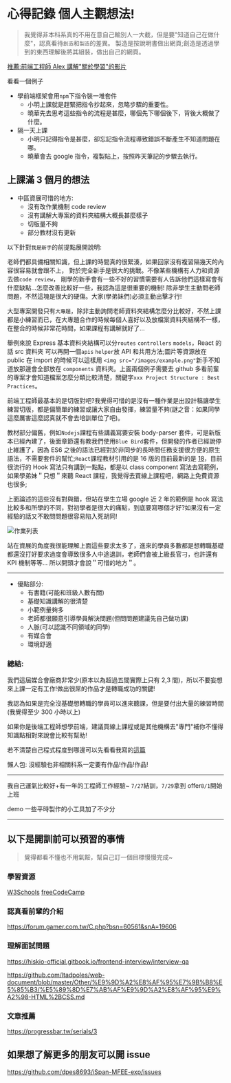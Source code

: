 # 心得記錄 個人主觀想法!

> 我覺得非本科系真的不用在意自己輸別人一大截，但是要"知道自己在做什麼"，認真看待`創造`和`製造`的差異。
> 製造是按說明書做出網頁;創造是透過學到的東西理解後將其組裝，做出自己的網頁。

[推薦:前端工程師 Alex 講解"關於學習"的影片](https://youtu.be/Uk2Sg3obPi0)

看看一個例子

- 學前端框架會用`npm`下指令裝一堆套件
  - 小明上課就是趕緊把指令抄起來，忽略步驟的重要性。
  - 曉華先去思考這些指令的流程是甚麼，哪個先下哪個後下，背後大概做了什麼。
- 隔一天上課
  - 小明只記得指令是甚麼，卻忘記指令流程導致錯誤不斷產生不知道問題在哪。
  - 曉華會去 google 指令，複製貼上，按照昨天筆記的步驟去執行。

## 上課滿 3 個月的想法

- 中區資展可惜的地方:
  - 沒有改作業機制 code review
  - 沒有講解大專案的資料夾結構大概長甚麼樣子
  - 切版量不夠
  - 部分教材沒有更新

以下針對`我是新手`的前提點展開說明:

老師們都具備相關知識，但上課的時間真的很緊湊，如果回家沒有複習隔幾天的內容很容易就會跟不上，
對於完全新手是很大的挑戰。不像某些機構有人力和資源去做`code review`，
剛學的新手會有一些不好的習慣需要有人告訴他們這樣寫會有什麼缺點...怎麼改善比較好一些，我認為這是很重要的機制!
除非學生主動問老師問題，不然這塊是很大的硬傷。大家(學弟妹們)必須主動出擊才行!

大型專案開發只有`大專題`，除非主動詢問老師資料夾結構怎麼分比較好，不然上課都是小練習而已，在大專題合作的時候每個人喜好以及放檔案資料夾結構不一樣，在整合的時候非常花時間，如果課程有講解就好了...

舉例來說 Express 基本資料夾結構可以分`routes` `controllers` `models`，React 的話 src 資料夾 可以再開一個`apis` `helper`放 API 和共用方法;圖片等資源放在 public 在 import 的時候可以這樣用 `<img src="/images/example.png"`新手不知道放那邊會全部放在 `components` 資料夾。上面兩個例子需要去 github 多看前輩的專案才會知道檔案怎麼分類比較清楚，關鍵字`xxx Project Structure : Best Practices`。

前端工程師最基本的是切版對吧?我覺得可惜的是沒有一種作業是出設計稿讓學生練習切版，都是偏簡單的練習或讓大家自由發揮，練習量不夠(謎之音：如果同學這麼厲害這麼認真就不會去培訓單位了吧)。

教材部分偏舊，例如`Nodejs`課程有些講義寫要安裝 body-parser 套件，可是新版本已經內建了，後面章節還有教我們使用`Blue Bird`套件，但開發的作者已經說停止維護了，因為 ES6 之後的語法已經對於非同步的長時間任務支援很方便的原生語法，不需要套件的幫忙;`React`課程教材引用的是 16 版的目前最新的是 [18](<https://en.wikipedia.org/wiki/React_(JavaScript_library)>)，目前很流行的 Hook 寫法只有講到一點點，都是以 class component 寫法去寫範例，如果學弟妹＂只想＂來聽 React 課程，我覺得去買線上課程吧，網路上免費資源也很多;

上面論述的這些沒有對與錯，但站在學生立場 google 近 2 年的範例是 hook 寫法比較多和所學的不同，對初學者是很大的痛點，到底要寫哪個才好?如果沒有一定經驗的話又不敢問問題很容易陷入死胡同!

![作業列表](https://i.imgur.com/0IvEkJB.png)

站在資展的角度我很能理解上面這些要求太多了，進來的學員多數都是想轉職基礎都還沒打好要求過度會導致很多人中途退訓，老師們會被上級長官刁，也許還有 KPI 機制等等... 所以開頭才會說＂可惜的地方＂。

---

- 優點部分:
  - 有書籍(可能和班級人數有關)
  - 基礎知識講解的很清楚
  - 小範例量夠多
  - 老師都很願意引導學員解決問題(但問問題建議先自己做功課)
  - 人脈(可以認識不同領域的同學)
  - 有媒合會
  - 環境舒適

### 總結:

我們這屆媒合會廠商非常少(原本以為超過五間實際上只有 2,3 間)，所以不要妄想來上課一定有工作!做出很屌的作品才是轉職成功的關鍵!

我認為如果是完全沒基礎想轉職的學員可以進來聽課，但是要付出大量的練習時間(我覺得至少 300 小時以上)

如果你是後端工程師想學前端，建議買線上課程或是其他機構去"專門"補你不懂得知識點相對來說會比較有幫助!

若不清楚自己程式程度到哪邊可以先看看我寫的[這篇](https://dpes8693.notion.site/82021eb660144c48894cb19e67015135)

懶人包: 沒經驗也非相關科系一定要有作品!作品!作品!

---

我自己運氣比較好+有一年的工程師工作經驗~ `7/27`結訓，`7/29`拿到 offer`8/1`開始上班

demo 一些平時製作的小工具加了不少分

---

## 以下是開訓前可以預習的事情

> 覺得都看不懂也不用氣餒，幫自己訂一個目標慢慢完成~

### 學習資源

[W3Schools](https://www.w3schools.com/)
[freeCodeCamp](https://www.freecodecamp.org/learn)

### 認真看前輩的介紹

https://forum.gamer.com.tw/C.php?bsn=60561&snA=19606

### 理解面試問題

https://hiskio-official.gitbook.io/frontend-interview/interview-qa

https://github.com/ltadpoles/web-document/blob/master/Other/%E9%9D%A2%E8%AF%95%E7%9B%B8%E5%85%B3/%E5%89%8D%E7%AB%AF%E9%9D%A2%E8%AF%95%E9%A2%98-HTML%2BCSS.md

### 文章推薦

https://progressbar.tw/serials/3

## 如果想了解更多的朋友可以開 issue

https://github.com/dpes8693/iSpan-MFEE-exp/issues
